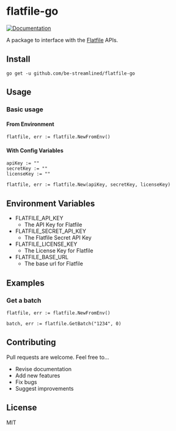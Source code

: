 # flatfile-go

[![Documentation](https://godoc.org/github.com/be-streamlined/flatfile-go?status.svg)](http://godoc.org/github.com/be-streamlined/flatfile-go)

A package to interface with the [Flatfile](https://flatfile.com) APIs.


## Install

```
go get -u github.com/be-streamlined/flatfile-go
```

## Usage 

### Basic usage

#### From Environment

```golang
flatfile, err := flatfile.NewFromEnv()
```
#### With Config Variables

```golang
apiKey := ""
secretKey := ""
licenseKey := ""

flatfile, err := flatfile.New(apiKey, secretKey, licenseKey)
```
## Environment Variables
- FLATFILE_API_KEY
    - The API Key for Flatfile
- FLATFILE_SECRET_API_KEY
    - The Flatfile Secret API Key
- FLATFILE_LICENSE_KEY
    - The License Key for Flatfile
- FLATFILE_BASE_URL
    - The base url for Flatfile

## Examples

### Get a batch
```golang
flatfile, err := flatfile.NewFromEnv()

batch, err := flatfile.GetBatch("1234", 0)
```


## Contributing

Pull requests are welcome. Feel free to...

- Revise documentation
- Add new features
- Fix bugs
- Suggest improvements

## License

MIT